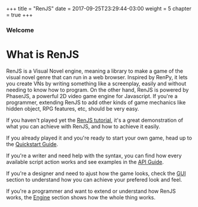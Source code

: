 +++
title = "RenJS"
date =  2017-09-25T23:29:44-03:00
weight = 5
chapter = true
+++

### Welcome

# What is RenJS

RenJS is a Visual Novel engine, meaning a library to make a game of the visual novel genre that can run in a web browser. Inspired by RenPy, it lets you create VNs by writing something like a screenplay, easily and without needing to know how to program. On the other hand, RenJS is powered by PhaserJS, a powerful 2D video game engine for Javascript. If you're a programmer, extending RenJS to add other kinds of game mechanics like hidden object, RPG features, etc, should be very easy.

If you haven't played yet the [RenJS tutorial](https://lunafromthemoon.itch.io/renjs), it's a great demonstration of what you can achieve with RenJS, and how to achieve it easily. 

If you already played it and you're ready to start your own game, head up to the [Quickstart Guide](quickstart).

If you're a writer and need help with the syntax, you can find how every available script action works and see examples in the [API Guide](api). 

If you're a designer and need to ajust how the game looks, check the [GUI](gui) section to understand how you can achieve your prefered look and feel. 

If you're a programmer and want to extend or understand how RenJS works, the [Engine](engine) section shows how the whole thing works.